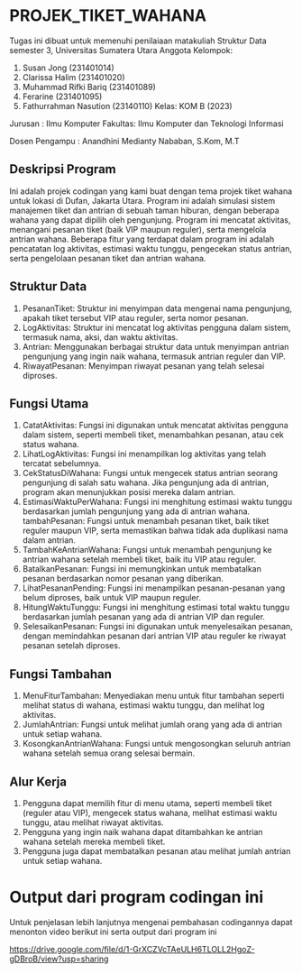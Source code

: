# PROJEK_TIKET_WAHANA
Tugas ini dibuat untuk memenuhi penilaiaan matakuliah Struktur Data semester 3, Universitas Sumatera Utara 
Anggota Kelompok: 
1. Susan Jong (231401014)
2. Clarissa Halim (231401020)
3. Muhammad Rifki Bariq (231401089)
4. Ferarine (231401095)
5. Fathurrahman Nasution (23140110)
Kelas: KOM B (2023)

Jurusan : Ilmu Komputer
Fakultas: Ilmu Komputer dan Teknologi Informasi 

Dosen Pengampu : Anandhini Medianty Nababan, S.Kom, M.T

## Deskripsi Program  
Ini adalah projek codingan yang kami buat dengan tema projek tiket wahana untuk lokasi di Dufan, Jakarta Utara. 
Program ini adalah simulasi sistem manajemen tiket dan antrian di sebuah taman hiburan, dengan beberapa wahana yang dapat dipilih oleh pengunjung. Program ini mencatat aktivitas, menangani pesanan tiket (baik VIP maupun reguler), serta mengelola antrian wahana. Beberapa fitur yang terdapat dalam program ini adalah pencatatan log aktivitas, estimasi waktu tunggu, pengecekan status antrian, serta pengelolaan pesanan tiket dan antrian wahana.

## Struktur Data
1. PesananTiket: Struktur ini menyimpan data mengenai nama pengunjung, apakah tiket tersebut VIP atau reguler, serta nomor pesanan.
2. LogAktivitas: Struktur ini mencatat log aktivitas pengguna dalam sistem, termasuk nama, aksi, dan waktu aktivitas.
3. Antrian: Menggunakan berbagai struktur data untuk menyimpan antrian pengunjung yang ingin naik wahana, termasuk antrian reguler dan VIP.
4. RiwayatPesanan: Menyimpan riwayat pesanan yang telah selesai diproses.

## Fungsi Utama
1. CatatAktivitas: Fungsi ini digunakan untuk mencatat aktivitas pengguna dalam sistem, seperti membeli tiket, menambahkan pesanan, atau cek status wahana.
2. LihatLogAktivitas: Fungsi ini menampilkan log aktivitas yang telah tercatat sebelumnya.
3. CekStatusDiWahana: Fungsi untuk mengecek status antrian seorang pengunjung di salah satu wahana. Jika pengunjung ada di antrian, program akan menunjukkan posisi mereka dalam antrian.
4. EstimasiWaktuPerWahana: Fungsi ini menghitung estimasi waktu tunggu berdasarkan jumlah pengunjung yang ada di antrian wahana.
tambahPesanan: Fungsi untuk menambah pesanan tiket, baik tiket reguler maupun VIP, serta memastikan bahwa tidak ada duplikasi nama dalam antrian.
5. TambahKeAntrianWahana: Fungsi untuk menambah pengunjung ke antrian wahana setelah membeli tiket, baik itu VIP atau reguler.
6. BatalkanPesanan: Fungsi ini memungkinkan untuk membatalkan pesanan berdasarkan nomor pesanan yang diberikan.
7. LihatPesananPending: Fungsi ini menampilkan pesanan-pesanan yang belum diproses, baik untuk VIP maupun reguler.
8. HitungWaktuTunggu: Fungsi ini menghitung estimasi total waktu tunggu berdasarkan jumlah pesanan yang ada di antrian VIP dan reguler.
9. SelesaikanPesanan: Fungsi ini digunakan untuk menyelesaikan pesanan, dengan memindahkan pesanan dari antrian VIP atau reguler ke riwayat pesanan setelah diproses.

## Fungsi Tambahan
1. MenuFiturTambahan: Menyediakan menu untuk fitur tambahan seperti melihat status di wahana, estimasi waktu tunggu, dan melihat log aktivitas.
2. JumlahAntrian: Fungsi untuk melihat jumlah orang yang ada di antrian untuk setiap wahana.
3. KosongkanAntrianWahana: Fungsi untuk mengosongkan seluruh antrian wahana setelah semua orang selesai bermain.

## Alur Kerja
1. Pengguna dapat memilih fitur di menu utama, seperti membeli tiket (reguler atau VIP), mengecek status wahana, melihat estimasi waktu tunggu, atau melihat riwayat aktivitas.
2. Pengguna yang ingin naik wahana dapat ditambahkan ke antrian wahana setelah mereka membeli tiket.
3. Pengguna juga dapat membatalkan pesanan atau melihat jumlah antrian untuk setiap wahana.

# Output dari program codingan ini 
Untuk penjelasan lebih lanjutnya mengenai pembahasan codingannya dapat menonton video berikut ini serta output dari program ini 

https://drive.google.com/file/d/1-GrXCZVcTAeULH6TLOLL2HgoZ-gDBroB/view?usp=sharing
